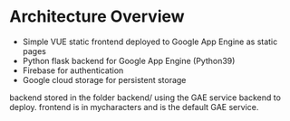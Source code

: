Architecture Overview
=====================

* Simple VUE static frontend deployed to Google App Engine as static pages
* Python flask backend for Google App Engine (Python39)
* Firebase for authentication
* Google cloud storage for persistent storage


backend stored in the folder backend/ using the GAE service backend to deploy.
frontend is in mycharacters and is the default GAE service.
